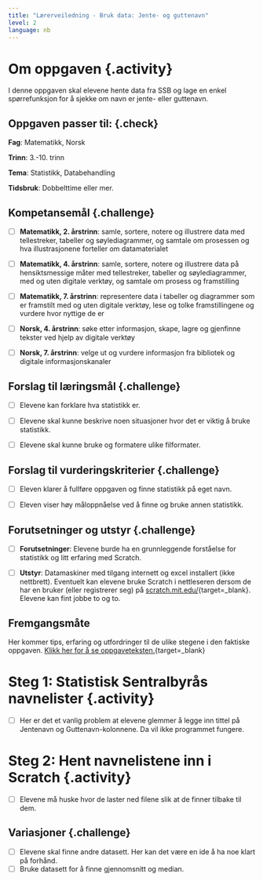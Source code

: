 ```yaml
---
title: "Lærerveiledning - Bruk data: Jente- og guttenavn"
level: 2
language: nb
---
```


# Om oppgaven {.activity}
I denne oppgaven skal elevene hente data fra SSB og lage en enkel spørrefunksjon for å sjekke om navn er jente- eller guttenavn.

## Oppgaven passer til: {.check}
 __Fag__: Matematikk, Norsk

__Trinn__: 3.-10. trinn

__Tema__: Statistikk, Databehandling

__Tidsbruk__: Dobbelttime eller mer.


## Kompetansemål {.challenge}

- [ ] __Matematikk, 2. årstrinn__: samle, sortere, notere og illustrere data med tellestreker, tabeller og søylediagrammer, og samtale om prosessen og hva illustrasjonene forteller om datamaterialet

- [ ] __Matematikk, 4. årstrinn__: samle, sortere, notere og illustrere data på hensiktsmessige måter med tellestreker, tabeller og søylediagrammer, med og uten digitale verktøy, og samtale om prosess og framstilling

- [ ] __Matematikk, 7. årstrinn__: representere data i tabeller og diagrammer som er framstilt med og uten digitale verktøy, lese og tolke framstillingene og vurdere hvor nyttige de er

- [ ] __Norsk, 4. årstrinn__: søke etter informasjon, skape, lagre og gjenfinne tekster ved hjelp av digitale verktøy

- [ ] __Norsk, 7. årstrinn__: velge ut og vurdere informasjon fra bibliotek og digitale informasjonskanaler


## Forslag til læringsmål {.challenge}

- [ ] Elevene kan forklare hva statistikk er.

- [ ] Elevene skal kunne beskrive noen situasjoner hvor det er viktig å bruke statistikk.

- [ ] Elevene skal kunne bruke og formatere ulike filformater.


## Forslag til vurderingskriterier {.challenge}

- [ ] Eleven klarer å fullføre oppgaven og finne statistikk på eget navn.

- [ ] Eleven viser høy måloppnåelse ved å finne og bruke annen statistikk.



## Forutsetninger og utstyr {.challenge}
- [ ] __Forutsetninger__: Elevene burde ha en grunnleggende forståelse for statistikk og litt erfaring med Scratch.

- [ ] __Utstyr__: Datamaskiner med tilgang internett og excel installert (ikke nettbrett). Eventuelt kan elevene bruke Scratch i nettleseren dersom de har en bruker (eller registrerer seg) på [scratch.mit.edu/](http://scratch.mit.edu/){target=_blank}. Elevene kan fint jobbe to og to.

## Fremgangsmåte
Her kommer tips, erfaring og utfordringer til de ulike stegene i den faktiske oppgaven. [Klikk her for å se oppgaveteksten.](../data_navn/data_navn.html){target=_blank}

# Steg 1: Statistisk Sentralbyrås navnelister {.activity}
- [ ] Her er det et vanlig problem at elevene glemmer å legge inn tittel på Jentenavn og Guttenavn-kolonnene. Da vil ikke programmet fungere.

# Steg 2: Hent navnelistene inn i Scratch {.activity}
- [ ] Elevene må huske hvor de laster ned filene slik at de finner tilbake til dem.

## Variasjoner {.challenge}
- [ ] Elevene skal finne andre datasett. Her kan det være en ide å ha noe klart på forhånd.
- [ ] Bruke datasett for å finne gjennomsnitt og median.
